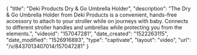 {
    "title": "Deki Products Dry & Go Umbrella Holder",
    "description": "The Dry & Go Umbrella Holder from Deki Products is a convenient, hands-free accessory to attach to your stroller while on journeys with baby. Connects to different stroller handles and umbrellas while protecting you from the elements.",
    "videoid": "157047281",
    "date_created": "1522263115",
    "date_modified": "1526916893",
    "type": "captivate",
    "layout": "video",
    "url": "\/v\/8437013407014\/157047281"
}